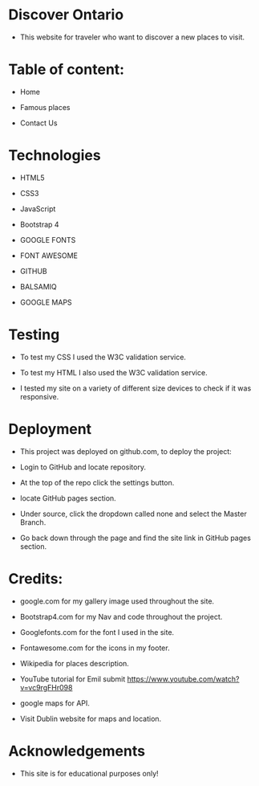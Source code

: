 # Discover Ontario
* This website for traveler who want to discover a new places to visit.

# Table of content:
* Home

* Famous places

* Contact Us

# Technologies
* HTML5

* CSS3

* JavaScript

* Bootstrap 4

* GOOGLE FONTS

* FONT AWESOME

* GITHUB

* BALSAMIQ

* GOOGLE MAPS

# Testing
* To test my CSS I used the W3C validation service.

* To test my HTML I also used the W3C validation service.

* I tested my site on a variety of different size devices to check if it was responsive.

# Deployment
* This project was deployed on github.com, to deploy the project:

* Login to GitHub and locate repository.

* At the top of the repo click the settings button.

* locate GitHub pages section.

* Under source, click the dropdown called none and select the Master Branch.

* Go back down through the page and find the site link in GitHub pages section.

# Credits:
* google.com for my gallery image used throughout the site.

* Bootstrap4.com for my Nav and code throughout the project.

* Googlefonts.com for the font I used in the site.

* Fontawesome.com for the icons in my footer.

* Wikipedia for places description.

* YouTube tutorial for Emil submit https://www.youtube.com/watch?v=vc9rgFHr098

* google maps for API.

* Visit Dublin website for maps and location.

# Acknowledgements
* This site is for educational purposes only!